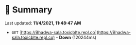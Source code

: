 # 📖 Summary
Last updated: **11/4/2021, 11:48:47 AM**

- `GET` [https://Bhadwa-sala.toxicblte.repl.co](https://Bhadwa-sala.toxicblte.repl.co) - **Down** (120244ms)
